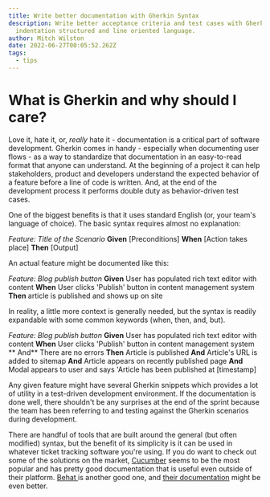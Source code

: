```yaml
---
title: Write better documentation with Gherkin Syntax
description: Write better acceptance criteria and test cases with Gherkin, an
  indentation structured and line oriented language.
author: Mitch Wilston
date: 2022-06-27T00:05:52.262Z
tags:
  - tips
---
```

# What is Gherkin and why should I care?

Love it, hate it, or, *really* hate it - documentation is a critical part of software development. Gherkin comes in handy - especially when documenting user flows - as a way to standardize that documentation in an easy-to-read format that anyone can understand. At the beginning of a project it can help stakeholders, product and developers understand the expected behavior of a feature before a line of code is written. And, at the end of the development process it performs double duty as behavior-driven test cases.

One of the biggest benefits is that it uses standard English (or, your team's language of choice). The basic syntax requires almost no explanation:

*Feature: Title of the Scenario*
**Given** \[Preconditions]
**When** \[Action takes place]
**Then** \[Output]

An actual feature might be documented like this:

*Feature: Blog publish button*
**Given** User has populated rich text editor with content
**When** User clicks 'Publish' button in content management system
**Then** article is published and shows up on site

In reality, a little more context is generally needed, but the syntax is readily expandable with some common keywords (when, then, and, but).

*Feature: Blog publish button*
**Given** User has populated rich text editor with content
**When** User clicks 'Publish' button in content management system
  **  And** There are no errors
**Then** Article is published
   **And** Article's URL is added to sitemap
   **And** Article appears on recently published page
   **And** Modal appears to user and says 'Article has been published at \[timestamp]

Any given feature might have several Gherkin snippets which provides a lot of utility in a test-driven development environment. If the documentation is done well, there shouldn't be any surprises at the end of the sprint because the team has been referring to and testing against the Gherkin scenarios during development.

There are handful of tools that are built around the general (but often modified) syntax, but the benefit of its simplicity is it can be used in whatever ticket tracking software you're using. If you do want to check out some of the solutions on the market, [Cucumber](https://cucumber.io/docs/gherkin/reference/) seems to be the most popular and has pretty good documentation that is useful even outside of their platform. [Behat ](https://docs.behat.org/en/latest/)is another good one, and [their documentation](https://docs.behat.org/en/v2.5/guides/1.gherkin.html) might be even better.